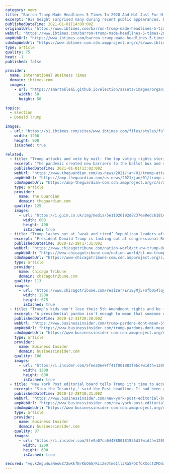 ```yaml
---
category: news
title: "Barron Trump Made Headlines 5 Times In 2020 And Not Just For His Height"
excerpt: "His height surprised many during recent public appearances, but he's been in the news more than you might think."
publishedDateTime: 2021-01-01T14:00:00Z
originalUrl: "https://www.ibtimes.com/barron-trump-made-headlines-5-times-2020-not-just-his-height-3101877"
webUrl: "https://www.ibtimes.com/barron-trump-made-headlines-5-times-2020-not-just-his-height-3101877"
ampWebUrl: "https://www.ibtimes.com/barron-trump-made-headlines-5-times-2020-not-just-his-height-3101877?amp=1"
cdnAmpWebUrl: "https://www-ibtimes-com.cdn.ampproject.org/c/s/www.ibtimes.com/barron-trump-made-headlines-5-times-2020-not-just-his-height-3101877?amp=1"
type: article
quality: 75
heat: -1
published: false

provider:
  name: International Business Times
  domain: ibtimes.com
  images:
    - url: "https://smartableai.github.io/election/assets/images/organizations/ibtimes.com-50x50.jpg"
      width: 50
      height: 50

topics:
  - Election
  - Donald Trump

images:
  - url: "https://s1.ibtimes.com/sites/www.ibtimes.com/files/styles/full/public/2017/05/16/gettyimages-632237086.jpg"
    width: 1200
    height: 908
    isCached: true

related:
  - title: "Trump attacks and vote by mail: the top voting rights stories of 2020"
    excerpt: "The pandemic created new barriers to the ballot box and strengthened existing ones – aided by the president and his Republican allies"
    publishedDateTime: 2021-01-01T13:02:00Z
    webUrl: "https://www.theguardian.com/us-news/2021/jan/01/trump-attacks-vote-by-mail-voting-rights"
    ampWebUrl: "https://amp.theguardian.com/us-news/2021/jan/01/trump-attacks-vote-by-mail-voting-rights"
    cdnAmpWebUrl: "https://amp-theguardian-com.cdn.ampproject.org/c/s/amp.theguardian.com/us-news/2021/jan/01/trump-attacks-vote-by-mail-voting-rights"
    type: article
    provider:
      name: The Guardian
      domain: theguardian.com
    quality: 125
    images:
      - url: "https://i.guim.co.uk/img/media/5e11026192d8237ee0edc6181e2e4ab0c7fbb0e7/0_0_4000_2668/master/4000.jpg?width=300&quality=45&auto=format&fit=max&dpr=2&s=9483731ba5514da97ac2b855bfcd44c3"
        width: 600
        height: 400
        isCached: true
  - title: "Trump lashes out at ‘weak and tired’ Republican leaders after House votes to override his veto"
    excerpt: "President Donald Trump is lashing out at congressional Republicans after the House easily voted to override his veto."
    publishedDateTime: 2020-12-29T17:31:00Z
    webUrl: "https://www.chicagotribune.com/nation-world/ct-nw-trump-defense-spending-bill-veto-20201229-f5rk7lz4vfdtvgjqjpgvlye6ua-story.html"
    ampWebUrl: "https://www.chicagotribune.com/nation-world/ct-nw-trump-defense-spending-bill-veto-20201229-f5rk7lz4vfdtvgjqjpgvlye6ua-story.html?outputType=amp"
    cdnAmpWebUrl: "https://www-chicagotribune-com.cdn.ampproject.org/c/s/www.chicagotribune.com/nation-world/ct-nw-trump-defense-spending-bill-veto-20201229-f5rk7lz4vfdtvgjqjpgvlye6ua-story.html?outputType=amp"
    type: article
    provider:
      name: Chicago Tribune
      domain: chicagotribune.com
    quality: 113
    images:
      - url: "https://www.chicagotribune.com/resizer/ErIEyMj5FnfbO54lqyCIIZcV0yk=/1200x0/left/middle/cloudfront-us-east-1.images.arcpublishing.com/tronc/FA5WMDJ3UZDNLK6CF66LMW4YYU.jpg"
        width: 1200
        height: 675
        isCached: true
  - title: "Trump's kids won't lose their 5th Amendment rights and be forced to testify against him if they're pardoned, experts say"
    excerpt: "A presidential pardon isn't enough to mean that someone can't plead the Fifth Amendment and refuse to testify, according to criminal law experts."
    publishedDateTime: 2020-12-31T20:20:00Z
    webUrl: "https://www.businessinsider.com/trump-pardons-dont-mean-5th-amendment-privilege-lost-experts-say-2020-12"
    ampWebUrl: "https://www.businessinsider.com/trump-pardons-dont-mean-5th-amendment-privilege-lost-experts-say-2020-12?amp"
    cdnAmpWebUrl: "https://www-businessinsider-com.cdn.ampproject.org/c/s/www.businessinsider.com/trump-pardons-dont-mean-5th-amendment-privilege-lost-experts-say-2020-12?amp"
    type: article
    provider:
      name: Business Insider
      domain: businessinsider.com
    quality: 100
    images:
      - url: "https://i.insider.com/5fee20ee9ff41f001883f9bc?width=1200&format=jpeg"
        width: 1200
        height: 600
        isCached: true
  - title: "New York Post editorial board tells Trump it's time to accept his loss and secure his legacy by helping Republicans maintain control of the Senate"
    excerpt: "Stop the Insanity,' said the Post headline. It had been among the president's most supportive media outlets."
    publishedDateTime: 2020-12-28T10:31:00Z
    webUrl: "https://www.businessinsider.com/new-york-post-editorial-board-tells-trump-to-accept-loss-2020-12"
    ampWebUrl: "https://www.businessinsider.com/new-york-post-editorial-board-tells-trump-to-accept-loss-2020-12?amp"
    cdnAmpWebUrl: "https://www-businessinsider-com.cdn.ampproject.org/c/s/www.businessinsider.com/new-york-post-editorial-board-tells-trump-to-accept-loss-2020-12?amp"
    type: article
    provider:
      name: Business Insider
      domain: businessinsider.com
    quality: 87
    images:
      - url: "https://i.insider.com/5fe9a07ca6448800181936d1?width=1200&format=jpeg"
        width: 1200
        height: 600
        isCached: true

secured: "vqvk2mgu4uaNeo6Z72wKkfN/KbO6G/RiiZeJtm61llJXaSFDCfCXXccfZPDdx1C6+4ZOquSHw/zxGLO2H3uqfOJzPFSNEgeh/u5QzzcvhT5C5QRL+OdV7oLvpTTUrVeZx0CqusO4Z6tCJD4ilVEIXC+QZhI5JllPpqiQ649L13rkJ9ZT49VtSfiZ5D74x2h9LOCt9Zq6Wud3FRt/z+eWseKiByb7G2V1qZwEbRRurX/7cq8X2tsDPuHG2OfSW7wRR40dKjY4Us0r5CmFf2DSa1718pzMr9B/OJTwfsLZ8uf0BZR4LcwCcIK8/Cqu7Z6nftFAEScJf7UxCZGIHiSbMjEDdiAJ/LBRPwUoZql21U8=;1/s32Jq6Jda9VP2EYst7pQ=="
---
```


